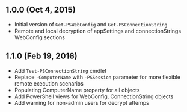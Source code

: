 ## 1.0.0 (Oct 4, 2015)
 - Initial version of `Get-PSWebConfig` and `Get-PSConnectionString`
 - Remote and local decryption of appSettings and connectionStrings WebConfig sections

## 1.1.0 (Feb 19, 2016)
 - Add `Test-PSConnectionString` cmdlet
 - Replace `-ComputerName` with `-PSSession` parameter for more flexible remote execution scenarios
 - Populating ComputerName property for all objects
 - Add PowerShell views for WebConfig, ConnectionString objects
 - Add warning for non-admin users for decrypt attemps
